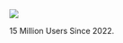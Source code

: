 <img src="https://raw.githubusercontent.com/UseInterstellar/Interstellar/main/.github/branding/in.png">
<p>15 Million Users Since 2022.</p>
</div>
